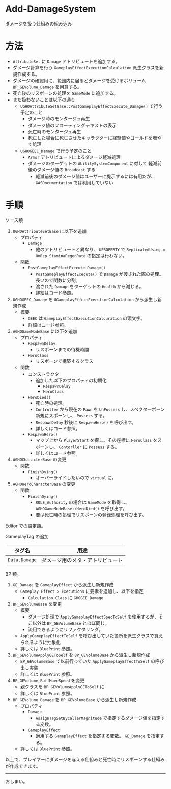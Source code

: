 # Add-DamageSystem
ダメージを扱う仕組みの組み込み

# 方法

* `AttributeSet` に `Damage` アトリビュートを追加する。
* ダメージ計算を行う `GameplayEffectExecutionCalculation` 派生クラスを新規作成する。
* ダメージの確認用に、範囲内に居るとダメージを受けるボリューム `BP_GEVolume_Damage` を用意する。
* 死亡後のリスポーンの処理を `GameMode` に追加する。
* まだ扱わないことは以下の通り
	* `UGHOAttributeSetBase::PostGameplayEffectExecute_Damage()` で行う予定のこと
		* ダメージ時のモンタージュ再生
		* ダメージ値のフローティングテキストの表示
		* 死亡時のモンタージュ再生
		* 死亡した場合に死亡させたキャラクターに経験値やゴールドを増やす処理
	* `UGHOGEEC_Damage` で行う予定のこと
		* `Armor` アトリビュートによるダメージ軽減処理
		* ダメージのターゲットの `AbilitySystemComponent` に対して 軽減前後のダメージ値の `Broadcast` する
			* 軽減前後のダメージ値はユーザーに提示するには有用だが、 `GASDocumentation` では利用していない

# 手順

ソース類


1. `UGHOAttributeSetBase` に以下を追加
	* プロパティ
		* `Damage`
			* 他のアトリビュートと異なり、 `UPROPERTY` で `ReplicatedUsing = OnRep_StaminaRegenRate` の指定は行わない。
	* 関数
		* `PostGameplayEffectExecute_Damage()`
			* `PostGameplayEffectExecute()` で `Damage` が渡された際の処理。長いので関数に分割。
			* 渡された `Damage` をターゲットの `Health` から減じる。
			* 詳細はコード参照。
1. `UGHOGEEC_Damage` を `UGameplayEffectExecutionCalculation` から派生し新規作成
	* 概要
		* `GEEC` は `GameplayEffectExecutionCalcuration` の頭文字。
		* 詳細はコード参照。
1. `AGHOGameModeBase` に以下を追加
	* プロパティ
		* `RespawnDelay`
			* リスポーンまでの待機時間
		* `HeroClass`
			* リスポーンで構築するクラス
	* 関数
		* コンストラクタ
			* 追加した以下のプロパティの初期化
				* `RespawnDelay`
				* `HeroClass`
		* `HeroDied()`
			* 死亡時の処理。
			* `Controller` から現在の `Pawn` を `UnPossess` し、スペクターポーン新規にスポーンし、 `Possess` する。
			* `RespawnDelay` 秒後に `RespawnHero()` を呼び出す。
			* 詳しくはコード参照。
		* `RespawnHero()`
			* マップ上から `PlayerStart` を探し、その座標に `HeroClass` をスポーンし、 `Contorller` に `Possess` する。
			* 詳しくはコード参照。
1. `AGHOCharacterBase` の変更
	* 関数
		* `FinishDying()`
			* オーバーライドしたいので `virtual` に。
1. `AGHOHeroCharacterBase` の変更
	* 関数
		* `FinishDying()`
			* `ROLE_Authority` の場合は `GameMode` を取得し、 `AGHOGameModeBase::HeroDied()` を呼び出す。
			* 要は死亡時の処理でリスポーンの登録処理を呼び出す。



Editor での設定類。

GameplayTag の追加

| タグ名                        | 用途                                                                |
|-------------------------------|---------------------------------------------------------------------|
| `Data.Damage`                 | ダメージ用のメタ・アトリビュート                                    |


BP 類。

1. `GE_Damage` を `GameplayEffect` から派生し新規作成
	* `Gameplay Effect > Executions`  に要素を追加し、以下を指定
		* `Calculation Class` に `GHOGEE_Damage`
1. `BP_GEVolumeBase` を変更
	* 概要
		* ダメージ処理で `ApplyGameplayEffectSpecToSelf` を使用するが、そこ以外は `BP_GEVolumeBase` とほぼ同じ。
		* 流用できるようにリファクタリング。
	* `ApplyGameplayEffectToSelf` を呼び出していた箇所を派生クラスで買えられるように抽象化
	* 詳しくは `BluePrint` 参照。
1. `BP_GEVolumeApplyGEToSelf` を `BP_GEVolumeBase` から派生し新規作成
	* `BP_GEVolumeBase` で以前行っていた `ApplyGameplayEffectToSelf` の呼び出し実装
	* 詳しくは `BluePrint` 参照。
1. `BP_GEVolume_BuffMoveSpeed` を変更
	* 親クラスを `BP_GEVolumeApplyGEToSelf` に
	* 詳しくは `BluePrint` 参照。
1. `BP_GEVolume_Damage` を `BP_GEVolumeBase` から派生し新規作成
	* プロパティ
		* `Damage`
			* `AssignTagSetByCallerMagnitude` で指定するダメージ値を指定する変数。
		* `GameplayEffect`
			* 適用する `GameplayEffect` を指定する変数。 `GE_Damage` を指定する。
	* 詳しくは `BluePrint` 参照。


以上で、プレイヤーにダメージを与える仕組みと死亡時にリスポーンする仕組みが作成できます。


-----
おしまい。
